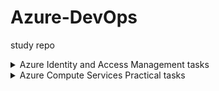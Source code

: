 # Azure-DevOps
study repo
<details>
<summary>
 Azure Identity and Access Management tasks</summary>
<details>
<summary>Practical Task 1: Introduction to Microsoft Entra ID Create a basic Microsoft Entra ID setup for an organization to manage identity and access. </summary>
Requirements:
<details>
<summary>1.	Create a new Microsoft Entra ID tenant. </summary>
1.1	Log in to the Azure Portal
-	Go to Azure Portal and log in with your Microsoft account.
  
1.2	Navigate to Microsoft Entra ID
-	From the portal homepage, search for "Microsoft Entra ID
  
1.3	 Create a New Tenant
-	In the left menu, click Manage tenants → + Create.
-	Select Azure Active Directory and click Next.
-	Fill in the details:
    - Organization name: (e.g., "MyOrganization").
    - Initial domain name: (e.g., "myorganization.onmicrosoft.com")
    - Region: Choose your geographical region.
      
-	Click Review + Create → Create.
</details>
<details>
<summary>2. Add at least two users to the directory. </summary>
![Alt text](https://raw.githubusercontent.com/AnnaMushchynina/Azure-DevOps/fde249bdc519212f393fc1d4d1a404446b0b02a5/1.2_users.jpg)
</details>
<details>
<summary>3. Create two groups named Developers and Admins. </summary>
https://github.com/AnnaMushchynina/Azure-DevOps/blob/fde249bdc519212f393fc1d4d1a404446b0b02a5/1.3_groups.jpg
</details>
<details>
<summary>4. Assign the users to appropriate groups. </summary>
https://github.com/AnnaMushchynina/Azure-DevOps/blob/62d29113dfa93b8dd8d66af4afe36cf2e30e70fe/1.4_adm_groups.jpg
https://github.com/AnnaMushchynina/Azure-DevOps/blob/62d29113dfa93b8dd8d66af4afe36cf2e30e70fe/1.4_dev_groups.jpg
</details>
<details>
<summary>5. Assign the Global Reader role to the Admins group and 6. Assign the Application Developer role to the Developers group.  </summary>
https://github.com/AnnaMushchynina/Azure-DevOps/blob/14fcb6ffc3602031d2080a8242ce1ce86c211bf6/1.5_ass_role.jpg
</details>
<details>
<summary>7. Verify that the role assignments function as expected for both groups.</summary>
https://github.com/AnnaMushchynina/Azure-DevOps/blob/14fcb6ffc3602031d2080a8242ce1ce86c211bf6/2.7_verify.jpg
</details>
</details>

<details>
<summary>Practical Task 2: Enabling Single Sign-On (SSO) and Multi-Factor Authentication (MFA) Configure Single Sign-On (SSO) and Multi-Factor Authentication (MFA) for users in a Microsoft Entra ID directory to enhance identity and access security. </summary>
Requirements:
<details>
<summary>1. Enable Single Sign-On (SSO) for your Microsoft Entra ID tenant. </summary>
https://github.com/AnnaMushchynina/Azure-DevOps/blob/9ec3233d462b8ada5ea5da088d686b14bfef84cd/2.1_sso.jpg
https://github.com/AnnaMushchynina/Azure-DevOps/blob/9ec3233d462b8ada5ea5da088d686b14bfef84cd/2.1_sso_user.jpg
</details>
<details>
<summary>2. Enforce Multi-Factor Authentication (MFA) for all users in the directory. </summary>
https://github.com/AnnaMushchynina/Azure-DevOps/blob/f3ded2c2e4da49adbba9fd4a4d11824306f1109f/2.2_mfa.jpg
</details>
<details>
<summary>3. Configure conditional access policies to require MFA for high-risk sign-ins. </summary>
https://github.com/AnnaMushchynina/Azure-DevOps/blob/f3ded2c2e4da49adbba9fd4a4d11824306f1109f/2.3_con_acc.jpg
  
2.3.1 Go to Conditional Access
   - Navigate to Security → Conditional Access → + New policy.
     
2.3.2 Create a Policy for High-Risk Sign-Ins
 - Provide a name for the policy (e.g., "Require MFA for High-Risk Sign-Ins").
- In the Assignments section:
    - Users: Select all users or specific groups (e.g., Admins, Developers).
    - Conditions: Enable Sign-in risk and set it to High.
- In the Access controls section:
    - Select Grant → Require multi-factor authentication.
- Click Enable policy → Create.
</details>
<details>
<summary>4. Verify that SSO and MFA settings are correctly applied for the users.</summary>
https://github.com/AnnaMushchynina/Azure-DevOps/blob/f3ded2c2e4da49adbba9fd4a4d11824306f1109f/2.4_verify.jpg
</details>
</details>

<details>
<summary>Practical Task 3: Implementing Role-Based Access Control (RBAC)
Implement Role-Based Access Control (RBAC) in Azure to manage access to resources based on roles and
ensure fine-grained access management.
 </summary>
Requirements:
<details>
<summary>1. Create a custom role named Resource Viewer with read-only permissions for a specific resource
group.</summary>
  https://github.com/AnnaMushchynina/Azure-DevOps/blob/af3717519c1d0e8bb4d1c8e7e23e13b0df67549b/3.1_cust_role.jpg
  https://github.com/AnnaMushchynina/Azure-DevOps/blob/af3717519c1d0e8bb4d1c8e7e23e13b0df67549b/3.1_read.jpg
  https://github.com/AnnaMushchynina/Azure-DevOps/blob/af3717519c1d0e8bb4d1c8e7e23e13b0df67549b/3.1_scopes.jpg
</details>
<details>
<summary>2. Assign the Resource Viewer role to the Developers group created earlier.</summary>
  https://github.com/AnnaMushchynina/Azure-DevOps/blob/d09b77531a00e717180642e81e96948c01478c53/3.2_rw_dev.jpg
</details>
<details>
<summary>3. Assign the built-in Contributor role to the Admins group for the same resource group.</summary>
https://github.com/AnnaMushchynina/Azure-DevOps/blob/d09b77531a00e717180642e81e96948c01478c53/3.3_cont_adm.jpg
</details>
<details>
<summary>4. Verify that members of the Developers group have only read access and members of the Admins
group have full access to the resource group.</summary>
https://github.com/AnnaMushchynina/Azure-DevOps/blob/d09b77531a00e717180642e81e96948c01478c53/3.4_verify.jpg
</details>
</details>

<details>
<summary>Practical Task 4: Securing Sensitive Information with Azure Key Vault
Set up Azure Key Vault to securely store and manage sensitive information such as keys, secrets, and
certificates.  </summary>
Requirements:
<details>
<summary>1. Create a new Azure Key Vault in your subscription.</summary>
  https://github.com/AnnaMushchynina/Azure-DevOps/blob/b419c8f77ef8c02334e97cd1a4557f168da05540/4.1_create_kv.jpg
</details>
<details>
<summary>2. Add a secret to the Key Vault (e.g., a database connection string).</summary>
https://github.com/AnnaMushchynina/Azure-DevOps/blob/b419c8f77ef8c02334e97cd1a4557f168da05540/4.2_create_sec.jpg
</details>
<details>
<summary>3. Set access policies to grant the Application Developer role (assigned to the Developers group)
permission to retrieve secrets from the Key Vault.</summary>
https://github.com/AnnaMushchynina/Azure-DevOps/blob/b419c8f77ef8c02334e97cd1a4557f168da05540/4.3_ass_role_key.jpg
</details>
<details>
<summary>4. Verify that only members of the Developers group can access the stored secret.</summary>
https://github.com/AnnaMushchynina/Azure-DevOps/blob/b419c8f77ef8c02334e97cd1a4557f168da05540/4.4_verify.jpg
https://github.com/AnnaMushchynina/Azure-DevOps/blob/9e4fd4db7c3cf7dc225776a318500bf38e6ea7a5/4.4_verify_err.jpg
</details>
</details>

<details>
<summary>Practical Task 5: Creating and Assigning Basic Azure Policies
Define and assign Azure Policies to enforce compliance with organizational standards for resource
management.</summary>
Requirements:
<details>
<summary>1. Create an Azure Policy to enforce tagging for all newly created resources with a specific tag (e.g.,
Environment: Development).</summary>
 https://github.com/AnnaMushchynina/Azure-DevOps/blob/9e4fd4db7c3cf7dc225776a318500bf38e6ea7a5/5.1_add_policy.jpg
</details>
<details>
<summary>2. Assign the policy to a resource group.</summary>
https://github.com/AnnaMushchynina/Azure-DevOps/blob/9e4fd4db7c3cf7dc225776a318500bf38e6ea7a5/5.2.1_basics.jpg
https://github.com/AnnaMushchynina/Azure-DevOps/blob/9e4fd4db7c3cf7dc225776a318500bf38e6ea7a5/5.2.2_parameters.jpg
</details>
<details>
<summary>3. Verify that any new resource created in the resource group without the required tag is marked as
non-compliant.</summary>
https://github.com/AnnaMushchynina/Azure-DevOps/blob/9e4fd4db7c3cf7dc225776a318500bf38e6ea7a5/5.3_new_res.jpg
</details>
<details>
<summary>4. Review and document the compliance status of the resource group.</summary>
https://github.com/AnnaMushchynina/Azure-DevOps/blob/9e4fd4db7c3cf7dc225776a318500bf38e6ea7a5/5.4_comp.jpg
https://github.com/AnnaMushchynina/Azure-DevOps/blob/9e4fd4db7c3cf7dc225776a318500bf38e6ea7a5/5.4.1_comp_todo.jpg
</details>
</details>

<details>
<summary>Practical Task 6: Using Policy Effects to Enforce Compliance
Configure Azure Policies with different policy effects to enforce compliance and manage resources
according to organizational standards.</summary>
Requirements:
<details>
<summary>1. Create a policy with the Audit effect to monitor and log untagged resources within a resource
group.</summary>
https://github.com/AnnaMushchynina/Azure-DevOps/blob/7bb3b6330a39a0e73e02b042d9371404083e6a3a/6.1_add_policy_%D1%84%D0%B3%D0%B2%D1%88%D0%B5.jpg
</details>
<details>
<summary>2. Create a policy with the DeployIfNotExists effect to automatically add a specific tag (Owner: IT) to
any newly created resource.</summary>
https://github.com/AnnaMushchynina/Azure-DevOps/blob/7bb3b6330a39a0e73e02b042d9371404083e6a3a/6.2_add_policy_own.jpg
</details>
<details>
<summary>3. Assign these policies to a resource group and verify their behavior by:</summary>
  - Creating a resource without a tag and checking the compliance logs.  
  - Creating a resource to validate the automatic tag deployment.
  https://github.com/AnnaMushchynina/Azure-DevOps/blob/7bb3b6330a39a0e73e02b042d9371404083e6a3a/6.3_verify.jpg
  https://github.com/AnnaMushchynina/Azure-DevOps/blob/7bb3b6330a39a0e73e02b042d9371404083e6a3a/6.3.1_verify_own_tag.jpg
</details>
</details>
</details>


<details>
<summary>Azure Compute Services Practical tasks</summary>
<details>
<summary>Practical Task 1: Linux Virtual Machine Setup and NSG Configuration. Create and configure a Linux Virtual Machine (VM) on Azure and secure it with a Network Security
Group (NSG).</summary>
Requirements: 
<details>
<summary> 1. Create a Linux VM (Ubuntu or CentOS) in Azure using the free tier. </summary>
 https://github.com/AnnaMushchynina/Azure-DevOps/blob/13a1dab9d48d0c0b2b4607b19c0859eca23cceb8/1.1.1%20Basic.jpg
https://github.com/AnnaMushchynina/Azure-DevOps/blob/13a1dab9d48d0c0b2b4607b19c0859eca23cceb8/1.1.2%20ssh.jpg
 https://github.com/AnnaMushchynina/Azure-DevOps/blob/13a1dab9d48d0c0b2b4607b19c0859eca23cceb8/1.1.3%20net.jpg
 https://github.com/AnnaMushchynina/Azure-DevOps/blob/13a1dab9d48d0c0b2b4607b19c0859eca23cceb8/1.1.4%20review.jpg
</details>
 <details>
<summary> 2. Connect to the VM via SSH using a public-private key pair. </summary>
  https://github.com/AnnaMushchynina/Azure-DevOps/blob/13a1dab9d48d0c0b2b4607b19c0859eca23cceb8/1.2connect_ssh.jpg
</details>
 <details>
<summary> 3. Install and configure an Nginx web server on the VM. </summary>
  https://github.com/AnnaMushchynina/Azure-DevOps/blob/13a1dab9d48d0c0b2b4607b19c0859eca23cceb8/1.3_install_nginx.jpg
</details>
 <details>
<summary> 4. Create and configure a Network Security Group (NSG) to allow only HTTP (port 80) and SSH
(port 22) traffic. </summary>
  https://github.com/AnnaMushchynina/Azure-DevOps/blob/13a1dab9d48d0c0b2b4607b19c0859eca23cceb8/1.4_nsq.jpg
</details>
 <details>
<summary> 5. Test access to the Nginx web server from a browser. </summary>
  https://github.com/AnnaMushchynina/Azure-DevOps/blob/13a1dab9d48d0c0b2b4607b19c0859eca23cceb8/1.5_test_nginx.jpg
</details>
 </details>
<details>
<summary>Practical Task 2: Windows Virtual Machine and RDP Access Setup.
Set up a Windows Virtual Machine (VM) on Azure and configure access via Remote Desktop
Protocol (RDP).</summary>
Requirements:
<details>
<summary>1. Create a Windows VM (e.g., Windows Server 2019) in Azure using the free tier</summary>
 https://github.com/AnnaMushchynina/Azure-DevOps/blob/4a33a751e7cfa098d24c4751424a32a108f7525d/2.1.1%20Basic_W.jpg
 </details>
 <details>
<summary>2. Enable and configure Remote Desktop Protocol (RDP) for secure access to the VM.</summary>
  https://github.com/AnnaMushchynina/Azure-DevOps/blob/4a33a751e7cfa098d24c4751424a32a108f7525d/2.2%20NSG_A_RDP.jpg
  </details>
  <details>
<summary>3. Connect to the VM via RDP using Azure credentials.</summary>
  https://github.com/AnnaMushchynina/Azure-DevOps/blob/4a33a751e7cfa098d24c4751424a32a108f7525d/2.3.1%20RDP_dow.jpg
  https://github.com/AnnaMushchynina/Azure-DevOps/blob/4a33a751e7cfa098d24c4751424a32a108f7525d/2.3.2%20RDP_con.jpg
  </details>
 <details>
<summary>4. Install a web server role (IIS) and deploy a simple test HTML page.</summary>
 https://github.com/AnnaMushchynina/Azure-DevOps/blob/4a33a751e7cfa098d24c4751424a32a108f7525d/2.4%20Inst_IIS.jpg
  https://github.com/AnnaMushchynina/Azure-DevOps/blob/4a33a751e7cfa098d24c4751424a32a108f7525d/2.4.2%20IIS_testp.jpg
  https://github.com/AnnaMushchynina/Azure-DevOps/blob/4a33a751e7cfa098d24c4751424a32a108f7525d/2.4.3%20open_80.jpg
  </details>
<details>
<summary>5. Verify access to the test page from a browser.</summary>
https://github.com/AnnaMushchynina/Azure-DevOps/blob/4a33a751e7cfa098d24c4751424a32a108f7525d/2.5%20site_80_out.jpg
  </details>  
 
  </details>
<details>
<summary>Practical Task 3: Configuring an Azure Load Balancer.
Create and configure a Basic Azure Load Balancer to distribute traffic across multiple virtual
machines.</summary>
Requirements:
<details>
<summary>1. Create two Linux or Windows virtual machines in the same region and virtual network using
the Azure Free Tier.</summary>  
 https://github.com/AnnaMushchynina/Azure-DevOps/blob/e6635f317c09ea4175cb8ac390a7af24a63ddb3c/3.1%20LinuxVM2.jpg
</details>
 <details>
<summary>2. Install and configure a web server (e.g., Nginx on Linux or IIS on Windows) on both VMs with
unique content for testing.</summary>  
  https://github.com/AnnaMushchynina/Azure-DevOps/blob/e6635f317c09ea4175cb8ac390a7af24a63ddb3c/3.2%20LinuxVM_cont.jpg
</details>
 <details>
<summary>3. Create a Basic Load Balancer in Azure (included in the free tier) and configure it to balance
HTTP (port 80) traffic between the two virtual machines.</summary>  
  https://github.com/AnnaMushchynina/Azure-DevOps/blob/e6635f317c09ea4175cb8ac390a7af24a63ddb3c/3.3%20LB1.jpg
  https://github.com/AnnaMushchynina/Azure-DevOps/blob/e6635f317c09ea4175cb8ac390a7af24a63ddb3c/3.3%20LB2.jpg
</details>
 <details>
<summary>4. Configure a health probe to monitor the availability of the VMs. </summary>  
  https://github.com/AnnaMushchynina/Azure-DevOps/blob/e6635f317c09ea4175cb8ac390a7af24a63ddb3c/3.4%20Probe.jpg
</details>
 <details>
<summary>5. Test the Load Balancer by accessing its public IP address from a browser and verify that
traffic is routed to both VMs (by observing the unique content from each server).</summary>  
  https://github.com/AnnaMushchynina/Azure-DevOps/blob/e6635f317c09ea4175cb8ac390a7af24a63ddb3c/3.5%20LB_UPVM1.jpg
  https://github.com/AnnaMushchynina/Azure-DevOps/blob/e6635f317c09ea4175cb8ac390a7af24a63ddb3c/3.5%20LB_DownVM1.jpg  
</details>
</details>

<details>
<summary>Practical Task 4: Configuring a Basic Load Balancer with Virtual Machine Scale Sets (VMSS).
Set up a Basic Azure Load Balancer to distribute traffic across a Virtual Machine Scale Set (VMSS).</summary>
Requirements:
<details>
<summary>1. Create a Virtual Machine Scale Set (VMSS) in Azure using Linux or Windows instances
within the free tier (for example B1s size). Limit the scale set to two VM instances to avoid
exceeding the free-tier 750-hour limit. </summary>
https://github.com/AnnaMushchynina/Azure-DevOps/blob/52055fe6435207e4900f15b5c13271d3f2533f7b/4.1%20ScaleVM_1.jpg
https://github.com/AnnaMushchynina/Azure-DevOps/blob/52055fe6435207e4900f15b5c13271d3f2533f7b/4.1%20ScaleVM_2.jpg
</details>
<details>
<summary>2. Deploy the scale set with a custom configuration to install and configure a web server (e.g.,
Nginx on Linux or IIS on Windows) on each VM instance.</summary>
https://github.com/AnnaMushchynina/Azure-DevOps/blob/52055fe6435207e4900f15b5c13271d3f2533f7b/4.2%20Script.jpg
https://github.com/AnnaMushchynina/Azure-DevOps/blob/52055fe6435207e4900f15b5c13271d3f2533f7b/script.sh
</details>
<details>
<summary>3. Configure the Basic Load Balancer to distribute HTTP (port 80) traffic across the VM
instances in the scale set.</summary>
https://github.com/AnnaMushchynina/Azure-DevOps/blob/52055fe6435207e4900f15b5c13271d3f2533f7b/4.3%20LB.jpg
</details>
<details>
<summary>4. Add a health probe to monitor the availability of instances in the VMSS. </summary>
</details>
<details>
<summary>5. Scale the VMSS manually by increasing the number of instances to verify the Load Balancer
routes traffic to the newly added VMs. </summary>
https://github.com/AnnaMushchynina/Azure-DevOps/blob/52055fe6435207e4900f15b5c13271d3f2533f7b/4.5%20Scale.jpg
</details>
<details>
<summary>6. Test the setup by accessing the Load Balancer's public IP address and verifying traffic
distribution across multiple VM instances.</summary>
https://github.com/AnnaMushchynina/Azure-DevOps/blob/52055fe6435207e4900f15b5c13271d3f2533f7b/4.6%20LB2VM.jpg
</details>
</details>

<details>
<summary>Practical Task 5: Deploying a Web Application Using Azure App Services.
Set up and deploy a simple web application using Azure App Services.</summary>
Requirements:
<details>
<summary>1. Create an Azure App Service (Web App) using the Azure Free Tier.</summary>
https://github.com/AnnaMushchynina/Azure-DevOps/blob/9ead6f0a23104a6e6a0cc6955130729451b01f6a/5.1%20create%20webapp.jpg
</details>
<details>
<summary>2. Select the runtime stack of your choice (e.g., .NET, Python, Node.js) during the setup.</summary>
https://github.com/AnnaMushchynina/Azure-DevOps/blob/9ead6f0a23104a6e6a0cc6955130729451b01f6a/5.2%20runtime.jpg
</details>
<details>
<summary>3. Develop or use a sample web application (e.g., a "Hello World" app) and deploy it to the App </summary>
https://github.com/AnnaMushchynina/Azure-DevOps/blob/9ead6f0a23104a6e6a0cc6955130729451b01f6a/5.3%20add_repo.jpg
 https://github.com/AnnaMushchynina/Azure-DevOps/blob/9ead6f0a23104a6e6a0cc6955130729451b01f6a/5.3%20new_web_app.jpg
 https://github.com/AnnaMushchynina/Azure-DevOps/blob/9ead6f0a23104a6e6a0cc6955130729451b01f6a/5.3%20new_web_app1.jpg
</details>
<details>
<summary>4. Test the deployed application by accessing its URL provided by Azure App Services.</summary>
https://github.com/AnnaMushchynina/Azure-DevOps/blob/9ead6f0a23104a6e6a0cc6955130729451b01f6a/5.4%20app%20deploy.jpg
 https://github.com/AnnaMushchynina/Azure-DevOps/blob/9ead6f0a23104a6e6a0cc6955130729451b01f6a/5.4%20app%20inet.jpg
</details>
<details>
<summary>5. Enable App Service Logs and verify that application logs are being generated.</summary>
https://github.com/AnnaMushchynina/Azure-DevOps/blob/9ead6f0a23104a6e6a0cc6955130729451b01f6a/5.5%20service%20logs.jpg
 https://github.com/AnnaMushchynina/Azure-DevOps/blob/9ead6f0a23104a6e6a0cc6955130729451b01f6a/5.5%20log%20stream.jpg
</details>
</details>

<details>
<summary>Practical Task 6: Creating and Deploying an Azure Function to Process HTTP Requests.
Set up and deploy an Azure Function that processes HTTP requests directly from the Azure portal.</summary>
Requirements:
<details>
<summary>1. Set Up the Function App:</summary>
</details>
